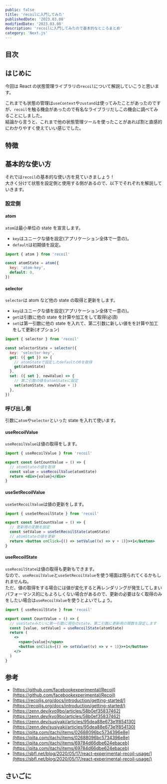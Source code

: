 ```yaml
---
public: false
title: 'recoilに入門してみた'
publishedDate: '2023.03.08'
modifiedDate: '2023.03.08'
description: 'recoilに入門してみたので基本的なところまとめ'
category: 'Next.js'
---
```


## 目次

## はじめに

今回は React の状態管理ライブラリの`recoil`について解説していこうと思います。

これまでも状態の管理は`useContext`や`zustand`は使ってみたことがあったのですが、`recoil`を触る機会があったので有名なライブラリだしこの機会に調べてみることにしました。  
結論から言うと、これまで他の状態管理ツールを使ったことがあれば割と直感的にわかりやすく使えていい感じでした。

## 特徴

## 基本的な使い方

それでは`recoil`の基本的な使い方を見ていきましょう！  
大きく分けて状態を設定側と使用する側があるので、以下でそれぞれを解説していきます。

### 設定側

#### atom

`atom`は最小単位の state を宣言します。

- `key`はユニークな値を設定(アプリケーション全体で一意の)。
- `default`は初期値を設定。

```jsx
import { atom } from 'recoil'

const atomState = atom({
  key: 'atom-key',
  default: 0,
})
```

#### selector

`selector`は atom など他の state の取得と更新をします。

- `key`はユニークな値を設定(アプリケーション全体で一意の)。
- `get`は引数に他の state を計算や加工をして取得(必須)
- `set`は第一引数に他の state を入れて、第二引数に新しい値をを計算や加工をして更新(オプション)

```jsx
import { selector } from 'recoil'

const selectorState = selector({
  key: 'selector-key',
  get: ({ get }) => {
    // atomStateで設定したdefaultの0を取得
    get(atomState)
  },
  set: ({ set }, newValue) => {
    // 第二引数の値をatomStateに設定
    set(atomState, newValue + 1)
  },
})
```

### 呼び出し側

引数に`atom`や`selector`といった state を入れて使います。

#### useRecoilValue

`useRecoilValue`は値の取得をします。

```jsx
import { useRecoilValue } from 'recoil'

export const GetCountValue = () => {
  // atomStateの値を取得
  const value = useRecoilValue(atomState)
  return <div>{value}</div>
}
```

#### useSetRecoilValue

`useSetRecoilValue`は値の更新をします。

```jsx
import { useSetRecoilState } from 'recoil'

export const SetCountValue = () => {
  // 更新用の変数を設定
  const setValue = useSetRecoilState(atomState)
  // atomStateの値を更新
  return <button onClick={() => setValue((v) => v + 1)}>+1</button>
}
```

#### useRecoilState

`useRecoilState`は値の取得も更新もできます。  
なので、`useRecoilValue`と`useSetRecoilValue`を使う場面は限られてくるかもしれませんね。  
ただ、値の取得をする場合には値が変化すると再レンダリングが発生してしまいパフォーマンス的にもよろしくない場合があるので、更新の必要はなく取得のみをしたい場合は`useRecoilValue`を使うとよいでしょう。

```jsx
import { useRecoilState } from 'recoil'

export const CountValue = () => {
  // useStateみたいに第一引数に現在のstate、第二引数に更新用の関数を設定します
  const [value, setValue] = useRecoilState(atomState)
  return (
    <>
      <span>{value}</span>
      <button onClick={() => setValue((v) => v + 1)}>+1</button>
    </>
  )
}
```

## 参考

- [https://github.com/facebookexperimental/Recoil](https://github.com/facebookexperimental/Recoil)
- [https://recoiljs.org/docs/introduction/getting-started/](https://recoiljs.org/docs/introduction/getting-started/)
- [https://zenn.dev/kyo9bo/articles/58b0ef35837462](https://zenn.dev/kyo9bo/articles/58b0ef35837462)
- [https://zenn.dev/susiyaki/articles/95dea88e673e1f854130](https://zenn.dev/susiyaki/articles/95dea88e673e1f854130)
- [https://qiita.com/itachi/items/02688096bc5734396e8e](https://qiita.com/itachi/items/02688096bc5734396e8e)
- [https://qiita.com/itachi/items/69784d66dbe624ebaceb](https://qiita.com/itachi/items/69784d66dbe624ebaceb)
- [https://sbfl.net/blog/2020/05/17/react-experimental-recoil-usage/](https://sbfl.net/blog/2020/05/17/react-experimental-recoil-usage/)

## さいごに
